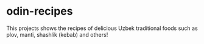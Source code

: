 # odin-recipes

This projects shows the recipes of delicious Uzbek traditional foods such as plov, manti, shashlik (kebab) and others!